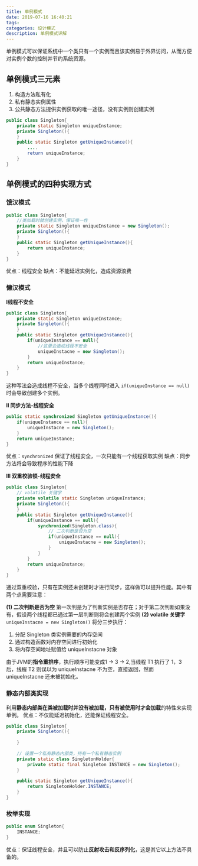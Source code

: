 ```yaml
---
title: 单例模式
date: 2019-07-16 16:40:21
tags:
categories: 设计模式
description: 单例模式详解
---
```


​	单例模式可以保证系统中一个类只有一个实例而且该实例易于外界访问，从而方便对实例个数的控制并节约系统资源。

<!-- more -->

## 单例模式三元素

1. 构造方法私有化
2. 私有静态实例属性
3. 公共静态方法提供实例获取的唯一途径，没有实例则创建实例

```java
public class Singleton{
    private static Singleton uniqueInstance;
    private Singleton(){
    }
    public static Singleton getUniqueInstance(){
        ....
        return uniqueInstance;
    }
}
```

## 单例模式的四种实现方式

### 饿汉模式

```java
public class Singleton{
    //类加载时就创建实例，保证唯一性
    private static Singleton uniqueInstance = new Singleton();
    private Singleton(){
    }
    public static Singleton getUniqueInstance(){
        return uniqueInstance;
    }
}
```

优点：线程安全
缺点：不能延迟实例化，造成资源浪费

### 懒汉模式

**Ⅰ线程不安全**

```java
public class Singleton{
    private static Singleton uniqueInstance;
    private Singleton(){
    }
    public static Singleton getUniqueInstance(){
    	if(uniqueInstance == null){
    		//这里会造成线程不安全
            uniqueInstacne = new Singleton();
    	}
        return uniqueInstance;
    }
}
```

这种写法会造成线程不安全，当多个线程同时进入  `if(uniqueInstance == null)`  时会导致创建多个实例。

**Ⅱ 同步方法-线程安全**

```java
public static synchronized Singleton getUniqueInstance(){
    if(uniqueInstance == null){
        uniqueInstacne = new Singleton();
    }
    return uniqueInstance;
}
```

优点：`synchronized` 保证了线程安全，一次只能有一个线程获取实例
缺点：同步方法将会导致程序的性能下降

**Ⅲ 双重校验锁-线程安全**

```java
public class Singleton{
    // volatile 关键字
    private volatile static Singleton uniqueInstance;
    private Singleton(){
    }
    public static Singleton getUniqueInstance(){
    	if(uniqueInstance == null){
            synchronized(Singleton.class){
                // 二次判断是否为空
                if(uniqueInstance == null){
                    uniqueInstacne = new Singleton();
                }
            }
    	}
        return uniqueInstance;
    }
}
```

通过双重校验，只有在实例还未创建时才进行同步，这样做可以提升性能。其中有两个点需要注意：

**(1) 二次判断是否为空**
第一次判是为了判断实例是否存在；对于第二次判断如果没有，假设两个线程都已通过第一层判断则将会创建两个实例
**(2) volatile 关键字**
`uniqueInstacne = new Singleton()`  将分三步执行：

1. 分配 Singleton 类实例需要的内存空间
2. 通过构造函数对内存空间进行初始化
3. 将内存空间地址赋值给 uniqueInstacne 对象

由于JVM的**指令重排序**，执行顺序可能变成1 -> 3 -> 2,当线程 T1 执行了 1，3 后，线程 T2 则误以为 uniqueInstacne 不为空，直接返回，然而 uniqueInstacne 还未被初始化。

### 静态内部类实现

利用**静态内部类在类被加载时并没有被加载，只有被使用时才会加载**的特性来实现单例。
优点：不仅能延迟初始化，还能保证线程安全。

```java
public class Singleton{
    private Singleton(){
        
    }
    
    // 设置一个私有静态内部类，持有一个私有静态实例
    private static class SingletonHolder{
        private static final Singleton INSTANCE = new Singleton();
    }
    
    public static Singleton getUniqueInstance(){
        return SingletonHolder.INSTANCE;
    }
}
```

### 枚举实现

```java
public enum Singleton{
    INSTANCE;
}
```

优点：保证线程安全，并且可以防止**反射攻击和反序列化**，这是其它以上方法不具备的。